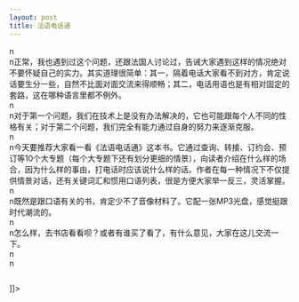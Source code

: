 ```yaml
---
layout: post
title: 法语电话通
---
```


<p>n<br />n正常，我也遇到过这个问题，还跟法国人讨论过，告诫大家遇到这样的情况绝对不要怀疑自己的实力。其实道理很简单：其一，隔着电话大家看不到对方，肯定说话要生分一些，自然不比面对面交流来得顺畅；其二，电话用语也是有相对固定的套路，这在哪种语言里都不例外。<br />n<br />n对于第一个问题，我们在技术上是没有办法解决的，它也可能跟每个人不同的性格有关；对于第二个问题，我们完全有能力通过自身的努力来逐渐克服。<br />n<br />n今天要推荐大家看一看《法语电话通》这本书。它通过查询、转接、订约会、预订等10个大专题（每个大专题下还有划分更细的情景），向读者介绍在什么样的场合，因为什么样的事由，打电话时应该说什么样的话。作者在每一种情况下不仅提供情景对话，还有关键词汇和惯用口语列表，很是方便大家举一反三，灵活掌握。<br />n<br />n既然是跟口语有关的书，肯定少不了音像材料了。它配一张MP3光盘，感觉挺跟时代潮流的。<br />n<br />n怎么样，去书店看看呗？或者有谁买了看了，有什么意见，大家在这儿交流一下。<br />n<br />n
<p><img src="http://www.francaisblog.com/fy/images/_copy7.jpg" alt="" /></p>
<p> ]]&gt;
</p>
